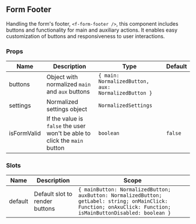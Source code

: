 ## Form Footer

Handling the form's footer, `<f-form-footer />`, this component includes buttons and functionality for main and auxiliary actions. It enables easy customization of buttons and responsiveness to user interactions.

### Props

| Name        | Description                                                               | Type                                                | Default |
|-------------|---------------------------------------------------------------------------|-----------------------------------------------------|---------|
| buttons     | Object with normalized `main` and `aux` buttons                           | `{ main: NormalizedButton, aux: NormalizedButton }` |         |
| settings    | Normalized settings object                                                | `NormalizedSettings`                                |         |
| isFormValid | If the value is `false` the user won't be able to click the `main` button | `boolean`                                           | `false` |

### Slots

| Name    | Description                    | Scope                                                                                                                                                         |
|---------|--------------------------------|---------------------------------------------------------------------------------------------------------------------------------------------------------------|
| default | Default slot to render buttons | `{ mainButton: NormalizedButton; auxButton: NormalizedButton; getLabel: string; onMainClick: Function; onAxuClick: Function; isMainButtonDisabled: boolean }` |
